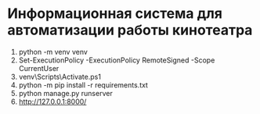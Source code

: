 # Информационная система для автоматизации работы кинотеатра
1. python -m venv venv
2. Set-ExecutionPolicy -ExecutionPolicy RemoteSigned -Scope CurrentUser
3. venv\Scripts\Activate.ps1
4. python -m pip install -r requirements.txt
5. python manage.py runserver
6. http://127.0.0.1:8000/
